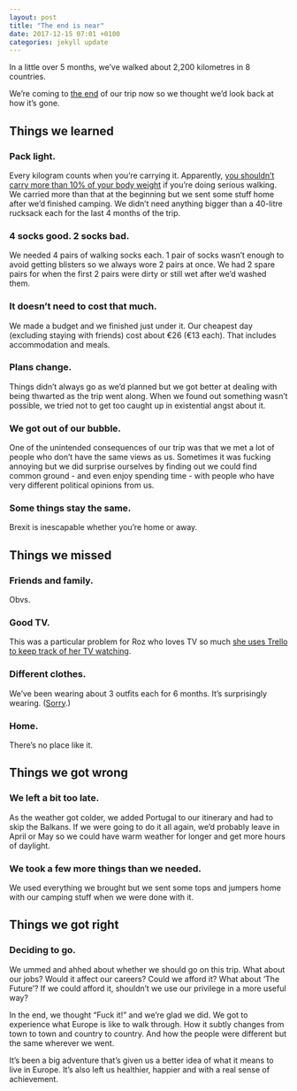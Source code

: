 ```yaml
---
layout: post
title: "The end is near"
date: 2017-12-15 07:01 +0100
categories: jekyll update
---
```


In a little over 5 months, we’ve walked about 2,200 kilometres in 8 countries.

We’re coming to [the end](https://youtu.be/JSUIQgEVDM4?t=56s) of our trip now so we thought we’d look back at how it’s gone.

## Things we learned

### Pack light.

Every kilogram counts when you’re carrying it. Apparently, [you shouldn’t carry more than 10% of your body weight](https://www.caminodesantiago.me/should-my-backpack-be-10-of-my-weight/) if you’re doing serious walking. We carried more than that at the beginning but we sent some stuff home after we’d finished camping. We didn’t need anything bigger than a 40-litre rucksack each for the last 4 months of the trip.

### 4 socks good. 2 socks bad.

We needed 4 pairs of walking socks each. 1 pair of socks wasn’t enough to avoid getting blisters so we always wore 2 pairs at once. We had 2 spare pairs for when the first 2 pairs were dirty or still wet after we’d washed them.

### It doesn’t need to cost that much. 

We made a budget and we finished just under it. Our cheapest day (excluding staying with friends) cost about €26 (€13 each). That includes accommodation and meals.

### Plans change. 

Things didn’t always go as we’d planned but we got better at dealing with being thwarted as the trip went along. When we found out something wasn’t possible, we tried not to get too caught up in existential angst about it.

### We got out of our bubble. 

One of the unintended consequences of our trip was that we met a lot of people who don’t have the same views as us. Sometimes it was fucking annoying but we did surprise ourselves by finding out we could find common ground - and even enjoy spending time - with people who have very different political opinions from us. 

### Some things stay the same.

Brexit is inescapable whether you’re home or away.

## Things we missed

### Friends and family.

Obvs.

### Good TV. 

This was a particular problem for Roz who loves TV so much [she uses Trello to keep track of her TV watching](https://trello.com/b/tvYpam18/rozs-tv-planning).

### Different clothes. 

We’ve been wearing about 3 outfits each for 6 months. It’s surprisingly wearing. ([Sorry](https://youtu.be/fRh_vgS2dFE?t=1m21s).)

### Home. 

There’s no place like it.

## Things we got wrong
 
### We left a bit too late. 

As the weather got colder, we added Portugal to our itinerary and had to skip the Balkans. If we were going to do it all again, we’d probably leave in April or May so we could have warm weather for longer and get more hours of daylight. 

### We took a few more things than we needed. 

We used everything we brought but we sent some tops and jumpers home with our camping stuff when we were done with it. 

## Things we got right 

### Deciding to go. 

We ummed and ahhed about whether we should go on this trip. What about our jobs? Would it affect our careers? Could we afford it? What about ‘The Future’? If we could afford it, shouldn’t we use our privilege in a more useful way? 

In the end, we thought “Fuck it!” and we’re glad we did. We got to experience what Europe is like to walk through. How it subtly changes from town to town and country to country. And how the people were different but the same wherever we went. 

It’s been a big adventure that’s given us a better idea of what it means to live in Europe. It’s also left us healthier, happier and with a real sense of achievement. 

